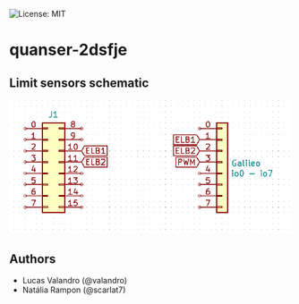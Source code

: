![License: MIT](https://img.shields.io/badge/License-MIT-blue.svg)

# quanser-2dsfje

## Limit sensors schematic

![Limit sensors](img/limit_sensors.png)

## Authors

- Lucas Valandro (@valandro)
- Natália Rampon (@scarlat7)

